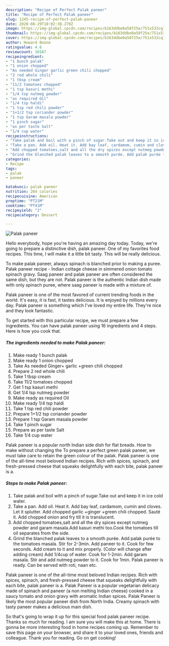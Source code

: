 ```yaml
---
description: "Recipe of Perfect Palak paneer"
title: "Recipe of Perfect Palak paneer"
slug: 1245-recipe-of-perfect-palak-paneer
date: 2020-08-29T10:02:38.270Z
image: https://img-global.cpcdn.com/recipes/b163ddbe0a58f25e/751x532cq70/palak-paneer-recipe-main-photo.jpg
thumbnail: https://img-global.cpcdn.com/recipes/b163ddbe0a58f25e/751x532cq70/palak-paneer-recipe-main-photo.jpg
cover: https://img-global.cpcdn.com/recipes/b163ddbe0a58f25e/751x532cq70/palak-paneer-recipe-main-photo.jpg
author: Howard Boone
ratingvalue: 4.6
reviewcount: 10187
recipeingredient:
- "1 bunch palak"
- "1 onion chopped"
- "As needed Ginger garlic green chili chopped"
- "2 red whole chili"
- "1 tbsp cream"
- "11/2 tomatoes chopped"
- "1 tsp kasuri methi"
- "1/4 tsp nutmeg powder"
- "as required Oil"
- "1/4 tsp haldi"
- "1 tsp red chili powder"
- "1+1/2 tsp coriander powder"
- "1 tsp Garam masala powder"
- "1 pinch sugar"
- "as per taste Salt"
- "1/4 cup water"
recipeinstructions:
- "Take palak and boil with a pinch of sugar.Take out and keep it in ice cold water."
- "Take a pan. Add oil. Heat it. Add bay leaf, cardamom, cumin and cloves. Let it splutter. Add chopped garlic +ginger +green chili chopped. Sauté it. Add chopped onion and fry till it is translucent."
- "Add chopped tomatoes,salt and all the dry spices except nutmeg powder and garam masala.Add kasuri methi too.Cook the tomatoes till oil separates from the side."
- "Grind the blanched palak leaves to a smooth purée. Add palak purée to the tomatoes masala. Stir for 2-3min. Add paneer to it. Cook for few seconds. Add cream to it and mix properly. (Color will change after adding cream) Add 1/4cup of water. Cook for 1-2min. Add garam masala. Stir and add nutmeg powder to it. Cook for 1min. Palak paneer is ready. Can be served with roti, naan etc."
categories:
- Recipe
tags:
- palak
- paneer

katakunci: palak paneer 
nutrition: 264 calories
recipecuisine: American
preptime: "PT21M"
cooktime: "PT41M"
recipeyield: "2"
recipecategory: Dessert

---
```



![Palak paneer](https://img-global.cpcdn.com/recipes/b163ddbe0a58f25e/751x532cq70/palak-paneer-recipe-main-photo.jpg)

Hello everybody, hope you're having an amazing day today. Today, we're going to prepare a distinctive dish, palak paneer. One of my favorites food recipes. This time, I will make it a little bit tasty. This will be really delicious.

To make palak paneer, always spinach is blanched prior to making a puree. Palak paneer recipe - Indian cottage cheese in simmered onion tomato spinach gravy. Saag paneer and palak paneer are often considered the same dish, but they are not. Palak paneer is the authentic Indian dish made with only spinach puree, where saag paneer is made with a mixture of.

Palak paneer is one of the most favored of current trending foods in the world. It's easy, it is fast, it tastes delicious. It is enjoyed by millions every day. Palak paneer is something which I've loved my entire life. They're nice and they look fantastic.


To get started with this particular recipe, we must prepare a few ingredients. You can have palak paneer using 16 ingredients and 4 steps. Here is how you cook that.

<!--inarticleads1-->

##### The ingredients needed to make Palak paneer:

1. Make ready 1 bunch palak
1. Make ready 1 onion chopped
1. Take As needed Ginger+ garlic +green chili chopped
1. Prepare 2 red whole chili
1. Take 1 tbsp cream
1. Take 11/2 tomatoes chopped
1. Get 1 tsp kasuri methi
1. Get 1/4 tsp nutmeg powder
1. Make ready as required Oil
1. Make ready 1/4 tsp haldi
1. Take 1 tsp red chili powder
1. Prepare 1+1/2 tsp coriander powder
1. Prepare 1 tsp Garam masala powder
1. Take 1 pinch sugar
1. Prepare as per taste Salt
1. Take 1/4 cup water


Palak paneer is a popular north Indian side dish for flat breads. How to make without changing the To prepare a perfect green palak paneer, we must take care to retain the green colour of the palak. Palak paneer is one of the all-time most beloved Indian recipes. Rich with spices, spinach, and fresh-pressed cheese that squeaks delightfully with each bite, palak paneer is a. 

<!--inarticleads2-->

##### Steps to make Palak paneer:

1. Take palak and boil with a pinch of sugar.Take out and keep it in ice cold water.
1. Take a pan. Add oil. Heat it. Add bay leaf, cardamom, cumin and cloves. Let it splutter. Add chopped garlic +ginger +green chili chopped. Sauté it. Add chopped onion and fry till it is translucent.
1. Add chopped tomatoes,salt and all the dry spices except nutmeg powder and garam masala.Add kasuri methi too.Cook the tomatoes till oil separates from the side.
1. Grind the blanched palak leaves to a smooth purée. Add palak purée to the tomatoes masala. Stir for 2-3min. Add paneer to it. Cook for few seconds. Add cream to it and mix properly. (Color will change after adding cream) Add 1/4cup of water. Cook for 1-2min. Add garam masala. Stir and add nutmeg powder to it. Cook for 1min. Palak paneer is ready. Can be served with roti, naan etc.


Palak paneer is one of the all-time most beloved Indian recipes. Rich with spices, spinach, and fresh-pressed cheese that squeaks delightfully with each bite, palak paneer is a. Palak Paneer is a popular vegetarian delicacy made of spinach and paneer (a non melting Indian cheese) cooked in a saucy tomato and onion gravy with aromatic Indian spices. Palak Paneer is likely the most popular paneer dish from North India. Creamy spinach with tasty paneer makes a delicious main dish. 

So that's going to wrap it up for this special food palak paneer recipe. Thanks so much for reading. I am sure you will make this at home. There is gonna be more interesting food in home recipes coming up. Remember to save this page on your browser, and share it to your loved ones, friends and colleague. Thank you for reading. Go on get cooking!

